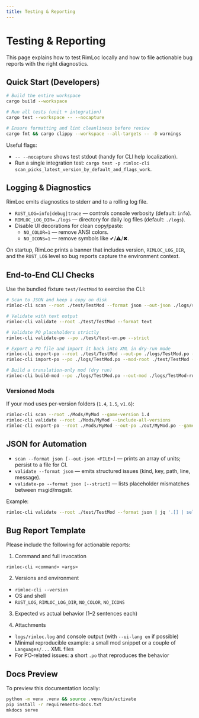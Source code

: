 ```yaml
---
title: Testing & Reporting
---
```


# Testing & Reporting

This page explains how to test RimLoc locally and how to file actionable bug reports with the right diagnostics.

## Quick Start (Developers)

```bash
# Build the entire workspace
cargo build --workspace

# Run all tests (unit + integration)
cargo test --workspace -- --nocapture

# Ensure formatting and lint cleanliness before review
cargo fmt && cargo clippy --workspace --all-targets -- -D warnings
```

Useful flags:

- `-- --nocapture` shows test stdout (handy for CLI help localization).
- Run a single integration test: `cargo test -p rimloc-cli scan_picks_latest_version_by_default_and_flags_work`.

## Logging & Diagnostics

RimLoc emits diagnostics to stderr and to a rolling log file.

- `RUST_LOG=info|debug|trace` — controls console verbosity (default: `info`).
- `RIMLOC_LOG_DIR=./logs` — directory for daily log files (default: `./logs`).
- Disable UI decorations for clean copy/paste:
  - `NO_COLOR=1` — remove ANSI colors.
  - `NO_ICONS=1` — remove symbols like ✔/⚠/✖.

On startup, RimLoc prints a banner that includes version, `RIMLOC_LOG_DIR`, and the `RUST_LOG` level so bug reports capture the environment context.

## End‑to‑End CLI Checks

Use the bundled fixture `test/TestMod` to exercise the CLI:

```bash
# Scan to JSON and keep a copy on disk
rimloc-cli scan --root ./test/TestMod --format json --out-json ./logs/scan.json

# Validate with text output
rimloc-cli validate --root ./test/TestMod --format text

# Validate PO placeholders strictly
rimloc-cli validate-po --po ./test/test-en.po --strict

# Export a PO file and import it back into XML in dry-run mode
rimloc-cli export-po --root ./test/TestMod --out-po ./logs/TestMod.po --lang ru
rimloc-cli import-po --po ./logs/TestMod.po --mod-root ./test/TestMod --dry-run

# Build a translation-only mod (dry run)
rimloc-cli build-mod --po ./logs/TestMod.po --out-mod ./logs/TestMod-ru --lang ru --dry-run
```

### Versioned Mods

If your mod uses per‑version folders (`1.4`, `1.5`, `v1.6`):

```bash
rimloc-cli scan --root ./Mods/MyMod --game-version 1.4
rimloc-cli validate --root ./Mods/MyMod --include-all-versions
rimloc-cli export-po --root ./Mods/MyMod --out-po ./out/MyMod.po --game-version v1.6
```

## JSON for Automation

- `scan --format json [--out-json <FILE>]` — prints an array of units; persist to a file for CI.
- `validate --format json` — emits structured issues (kind, key, path, line, message).
- `validate-po --format json [--strict]` — lists placeholder mismatches between msgid/msgstr.

Example:

```bash
rimloc-cli validate --root ./test/TestMod --format json | jq '.[] | select(.kind=="duplicate")'
```

## Bug Report Template

Please include the following for actionable reports:

1) Command and full invocation

```
rimloc-cli <command> <args>
```

2) Versions and environment

- `rimloc-cli --version`
- OS and shell
- `RUST_LOG`, `RIMLOC_LOG_DIR`, `NO_COLOR`, `NO_ICONS`

3) Expected vs actual behavior (1–2 sentences each)

4) Attachments

- `logs/rimloc.log` and console output (with `--ui-lang en` if possible)
- Minimal reproducible example: a small mod snippet or a couple of `Languages/...` XML files
- For PO‑related issues: a short `.po` that reproduces the behavior

## Docs Preview

To preview this documentation locally:

```bash
python -m venv .venv && source .venv/bin/activate
pip install -r requirements-docs.txt
mkdocs serve
```

